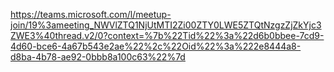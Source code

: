 
https://teams.microsoft.com/l/meetup-join/19%3ameeting_NWVlZTQ1NjUtMTI2Zi00ZTY0LWE5ZTQtNzgzZjZkYjc3ZWE3%40thread.v2/0?context=%7b%22Tid%22%3a%22d6b0bbee-7cd9-4d60-bce6-4a67b543e2ae%22%2c%22Oid%22%3a%222e8444a8-d8ba-4b78-ae92-0bbb8a100c63%22%7d
